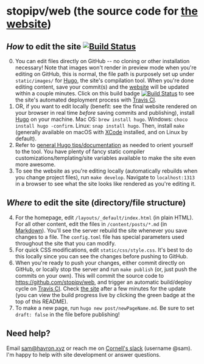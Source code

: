 # stopipv/web (the source code for [the website](https://www.ipvtechresearch.org))

## _How_ to edit the site [![Build Status](https://travis-ci.org/stopipv/web.svg?branch=master)](https://travis-ci.org/stopipv/web)
0. You can edit files directly on GitHub -- no cloning or other installation necessary! Note that images won't render in preview mode when you're editing on GitHub, this is normal, the file path is purposely set up under `static/images/` for [Hugo](https://gohugo.io), the site's compilation tool. When you're done editing content, save your commit(s) and the [website](https://www.ipvtechresearch.org) will be updated within a couple minutes. Click on this
   build badge [![Build Status](https://travis-ci.org/stopipv/web.svg?branch=master)](https://travis-ci.org/stopipv/web) to see the site's automated deployment process with [Travis CI](https://travis-ci.org).
1. OR, if you want to edit locally (benefit: see the final website rendered on your browser in real time _before_ saving commits and publishing), install [Hugo](https://gohugo.io) on your machine. Mac OS: `brew install hugo`. Windows: `choco install hugo -confirm`. Linux: `snap install hugo`. Then, install `make` (generally available on macOS with [XCode](https://developer.apple.com/xcode/) installed, and on Linux by default).
2. Refer to [general Hugo tips/documentation](https://gohugo.io/getting-started/) as needed to
   orient yourself to the tool. You have plenty of fancy static compiler customizations/templating/site variables available to make the site even more awesome.
3. To see the website as you're editing locally (automatically rebuilds when you
   change project files), run `make develop`. Navigate
to `localhost:1313` in a browser to see what the site looks like rendered as you're editing it.

## _Where_ to edit the site (directory/file structure)
4. For the homepage, edit `/layouts/_default/index.html` (in plain HTML). For all
   other content, edit the files in `/content/posts/*.md` (in [Markdown](https://daringfireball.net/projects/markdown/basics)). You'll see
the server rebuild the site whenever you save changes to a file. The
`config.toml` file has special parameters used throughout the site that you can modify.
5. For quick CSS modifications, edit
   `static/css/style.css`. It's best to do this locally since you can see the changes before pushing to GitHub.
6. When you're ready to push your changes, either commit directly on GitHub, or locally stop the server and run `make
   publish` (or, just push the commits on your own). 
This will commit the source code to https://github.com/stopipv/web, and trigger an automatic build/deploy cycle on [Travis CI](https://travis-ci.org). Check [the
site](https://www.ipvtechresearch.org) after a few minutes for the update (you can
view the build progress live by clicking the green badge at the top of this README).
7. To make a new page, run `hugo new post/newPageName.md`. Be sure to set `draft:
   false` in the file before publishing!
   
## Need help?
Email <sam@havron.xyz> or reach me on [Cornell's slack](https://cornellcis.slack.com) (username @sam). I'm happy to help with site development or answer questions.

